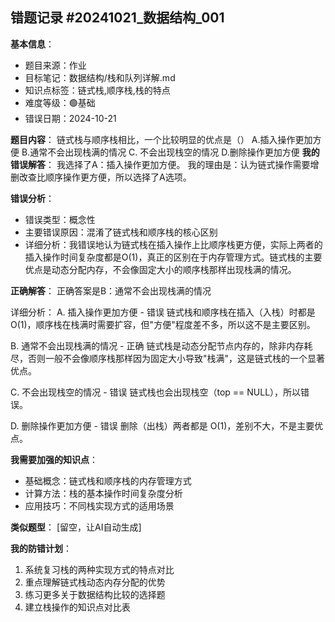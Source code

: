 ## 错题记录 #20241021_数据结构_001

**基本信息**：
- 题目来源：作业
- 目标笔记：数据结构/栈和队列详解.md
- 知识点标签：链式栈,顺序栈,栈的特点
- 难度等级：🟢基础
- 错误日期：2024-10-21

**题目内容**：
链式栈与顺序栈相比，一个比较明显的优点是（）
A.插入操作更加方便 
B.通常不会出现栈满的情况
C. 不会出现栈空的情况 
D.删除操作更加方便
**我的错误解答**：
我选择了A：插入操作更加方便。
我的理由是：认为链式操作需要增删改查比顺序操作更方便，所以选择了A选项。

**错误分析**：
- 错误类型：概念性
- 主要错误原因：混淆了链式栈和顺序栈的核心区别
- 详细分析：我错误地认为链式栈在插入操作上比顺序栈更方便，实际上两者的插入操作时间复杂度都是O(1)，真正的区别在于内存管理方式。链式栈的主要优点是动态分配内存，不会像固定大小的顺序栈那样出现栈满的情况。

**正确解答**：
正确答案是B：通常不会出现栈满的情况

详细分析：
A. 插入操作更加方便 - 错误
链式栈和顺序栈在插入（入栈）时都是 O(1)，顺序栈在栈满时需要扩容，但"方便"程度差不多，所以这不是主要区别。

B. 通常不会出现栈满的情况 - 正确
链式栈是动态分配节点内存的，除非内存耗尽，否则一般不会像顺序栈那样因为固定大小导致"栈满"，这是链式栈的一个显著优点。

C. 不会出现栈空的情况 - 错误
链式栈也会出现栈空（top == NULL），所以错误。

D. 删除操作更加方便 - 错误
删除（出栈）两者都是 O(1)，差别不大，不是主要优点。

**我需要加强的知识点**：
- 基础概念：链式栈和顺序栈的内存管理方式
- 计算方法：栈的基本操作时间复杂度分析
- 应用技巧：不同栈实现方式的适用场景

**类似题型**：
[留空，让AI自动生成]

**我的防错计划**：
1. 系统复习栈的两种实现方式的特点对比
2. 重点理解链式栈动态内存分配的优势
3. 练习更多关于数据结构比较的选择题
4. 建立栈操作的知识点对比表